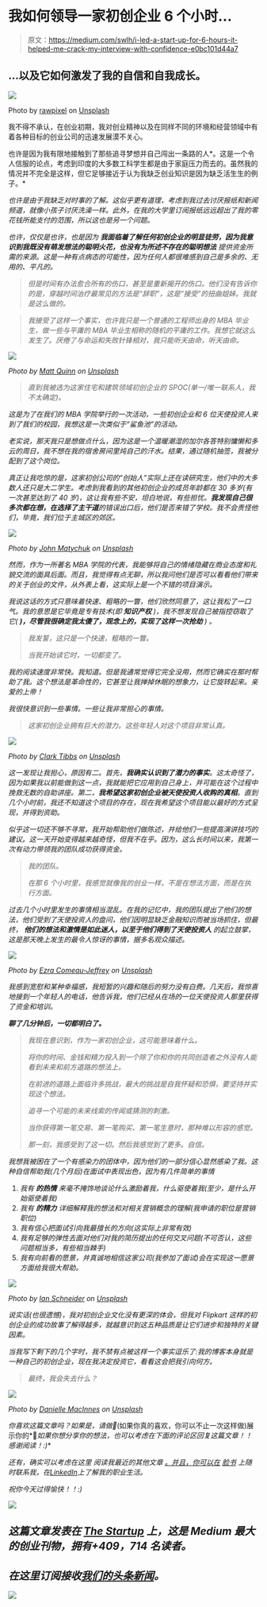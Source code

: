 # 我如何领导一家初创企业 6 个小时…

> 原文：<https://medium.com/swlh/i-led-a-start-up-for-6-hours-it-helped-me-crack-my-interview-with-confidence-e0bc101d44a7>

## …以及它如何激发了我的自信和自我成长。

![](img/8c46db5bb963d09b22916b012e07825f.png)

Photo by [rawpixel](https://unsplash.com/photos/-uQmL3oweyo?utm_source=unsplash&utm_medium=referral&utm_content=creditCopyText) on [Unsplash](https://unsplash.com/search/photos/startup?utm_source=unsplash&utm_medium=referral&utm_content=creditCopyText)

我不得不承认，在创业初期，我对创业精神以及在同样不同的环境和经营领域中有着各种目标的创业公司的迅速发展漠不关心。

也许是因为我有限地接触到了那些追寻梦想并自己闯出一条路的人*。这是一个令人信服的论点，考虑到印度的大多数工科学生都是由于家庭压力而去的。虽然我的情况并不完全是这样，但它足够接近于认为我缺乏创业知识是因为缺乏活生生的例子。*

*也许是由于我缺乏对时事的了解。这似乎更有道理，考虑到我过去讨厌报纸和新闻频道，就像小孩子讨厌洗澡一样。此外，在我的大学里订阅报纸远远超出了我的零花钱所能支付的范围，所以这也是另一个问题。*

*也许，仅仅是也许，也是因为 ***我面临着了解任何初创企业的明显徒劳，因为我意识到我既没有萌发想法的聪明火花，也没有为所述不存在的聪明想法*** 提供资金所需的来源。这是一种有点病态的可能性，因为任何人都很难感到自己是多余的、无用的、平凡的。*

> *但是时间有办法愈合所有的伤口，甚至是重新揭开的伤口。他们没有告诉你的是，穿越时间治疗最常见的方法是“辞职”，这是“接受”的扭曲姐妹。我就是这么做的。*

> *我接受了这样一个事实，也许我只是一个普通的工程师出身的 MBA 毕业生，做一些与平庸的 MBA 毕业生相称的随机的平庸的工作。我想它就这么发生了。厌倦了与命运和失败针锋相对，我只能听天由命，听天由命。*

*![](img/c68fcd6403357f4e52dd64b26463388a.png)*

*Photo by [Matt Quinn](https://unsplash.com/photos/JYLbWPmZSMY?utm_source=unsplash&utm_medium=referral&utm_content=creditCopyText) on [Unsplash](https://unsplash.com/search/photos/looking-over-a-waterfall?utm_source=unsplash&utm_medium=referral&utm_content=creditCopyText)*

> *直到我被选为这家住宅和建筑领域初创企业的 SPOC(单一/唯一联系人，我不太确定)。*

*这是为了在我们的 MBA 学院举行的一次活动，一些初创企业和 6 位天使投资人来到了我们的校园，我想这是一次类似于“鲨鱼池”的活动。*

*老实说，那天我只是想做点什么，因为这是一个温暖潮湿的加尔各答特别慵懒和多云的周日，我不想在我的宿舍房间里炖自己的汗水。结果，通过随机抽签，我被分配到了这个岗位。*

*真正让我吃惊的是，这家初创公司的“创始人”实际上还在读研究生，他们中的大多数人还只是大二学生。考虑到我看到的其他初创企业的成员年龄都在 30 多岁(有一次甚至达到了 40 岁)，这让我有些不安，坦白地说，有些担忧。**我发现自己很多次都在想，在选择了主干道**的错误出口后，他们是否来错了学校。我不会责怪他们，毕竟，我们位于主城区的郊区。*

*![](img/7c311e1c0992631cdf80fbde7bd23ede.png)*

*Photo by [John Matychuk](https://unsplash.com/photos/TrsOAv5sE9U?utm_source=unsplash&utm_medium=referral&utm_content=creditCopyText) on [Unsplash](https://unsplash.com/search/photos/map-highway?utm_source=unsplash&utm_medium=referral&utm_content=creditCopyText)*

*然而，作为一所著名 MBA 学院的代表，我能够将自己的情绪隐藏在商业态度和礼貌交流的面具后面。而且，我觉得有点无聊，所以我问他们是否可以看看他们带来的关于创业的文件，从外表上看，这实际上是一个不错的项目演示。*

*我说这话的方式只意味着快速、粗略的一瞥，他们欣然同意了，这让我松了一口气。*我的意思是它毕竟是专有技术(即* ***知识产权*** *)，我不想发现自己被指控窃取了它(* ***)，尽管我很确定我太傻了，观念上的，实现了这样一次抢劫*** *)* 。*

> *我发誓，这只是一个快速，粗略的一瞥。*
> 
> *当我开始读它时，一切都变了。*

*我的阅读速度非常快。我知道。但是我通常觉得它完全没用，然而它确实在那时帮助了我。这个想法是革命性的，它甚至让我掸掉休眠的想象力，让它旋转起来。亲爱的上帝！*

*我很快意识到一些事情。一些让我非常担心的事情。*

> *这家初创企业拥有巨大的潜力。这些年轻人对这个项目非常认真。*

*![](img/c0500ba4857073b00cfa13fc6f642cab.png)*

*Photo by [Clark Tibbs](https://unsplash.com/photos/oqStl2L5oxI?utm_source=unsplash&utm_medium=referral&utm_content=creditCopyText) on [Unsplash](https://unsplash.com/search/photos/startup?utm_source=unsplash&utm_medium=referral&utm_content=creditCopyText)*

*这一发现让我担心，原因有二。首先，**我确实认识到了潜力的事实**。这太奇怪了，因为如果我以前能做到这一点，我就能把它应用到自己身上，并可能在这个过程中挽救无数的自助讲座。第二，**我希望这家初创企业被天使投资人收购的真相**。直到几个小时前，我还不知道这个项目的存在，现在我希望这个项目能以最好的方式呈现，并得到资助。*

*似乎这一切还不够不寻常，我开始帮助他们做陈述，并给他们一些提高演讲技巧的建议。这一天开始变得越来越奇怪，但我不在乎。因为，这么长时间以来，我第一次有动力带领我的团队成功获得资金。*

> *我的团队。*
> 
> *在那 6 个小时里，我感觉就像我的创业一样，不是在想法方面，而是在执行方面。*

*过去几个小时里发生的事情相当混乱。在我的记忆中，我的团队提出了他们的想法，他们受到了天使投资人的盘问，他们因明显缺乏金融知识而被当场抓住，但最终， ***他们的想法和激情是如此迷人，以至于他们得到了天使投资人*** 的起立鼓掌，这是那天晚上发生的最令人惊讶的事情，据多名观众描述。*

*![](img/f26031aca429669470688b619eb7a37d.png)*

*Photo by [Ezra Comeau-Jeffrey](https://unsplash.com/photos/pPquxoraq_M?utm_source=unsplash&utm_medium=referral&utm_content=creditCopyText) on [Unsplash](https://unsplash.com/search/photos/clapping?utm_source=unsplash&utm_medium=referral&utm_content=creditCopyText)*

*我感到宽慰和某种幸福感，我短暂的兴趣和随后的努力没有白费。几天后，我惊喜地接到一个年轻人的电话，他告诉我，他们已经从在场的一位天使投资人那里获得了资金和培训。*

***聊了几分钟后，一切都明白了。***

> *我现在意识到，作为一家初创企业，这可能意味着什么。*
> 
> *将你的时间、金钱和精力投入到一个除了你和你的共同创造者之外没有人能看到未来和前方道路的想法上。*
> 
> *在前进的道路上面临许多挑战，最大的挑战是自我怀疑和恐惧，要坚持并实现这个想法。*
> 
> *追寻一个可能的未来线索的传闻或猜测的刺激。*
> 
> *当你获得第一笔交易、第一笔购买、第一笔生意时，那种难以形容的感觉。*
> 
> *那一刻，我感受到了这一切。然后我感觉到了更多。自信。*

*我想我被困在了一个有感染力的团体中，因为他们的一部分信心显然感染了我。这种自信帮助我(几个月后)在面试中表现出色，因为有几件简单的事情*

1.  *我有 ***的热情*** 来毫不掩饰地谈论什么激励着我，什么驱使着我(至少，是什么开始驱使着我)*
2.  *我有 ***的精力*** 详细解释我的想法和对相关营销概念的理解(我申请的职位是营销职位)*
3.  *我有信心把面试引向我最擅长的方向(这实际上非常有效)*
4.  *我有足够的弹性去面对他们对我的简历提出的任何交叉问题(不可否认，这些问题相当多，有些相当棘手)*
5.  *我有向前看的愿景，并真诚地相信这家公司(我参加了面试)会在实现这一愿景方面给我很大帮助。*

*![](img/4a3b508ab8745240326cc78f9aa43b62.png)*

*Photo by [Ian Schneider](https://unsplash.com/photos/TamMbr4okv4?utm_source=unsplash&utm_medium=referral&utm_content=creditCopyText) on [Unsplash](https://unsplash.com/search/photos/determination?utm_source=unsplash&utm_medium=referral&utm_content=creditCopyText)*

*说实话(也很遗憾)，我对初创企业文化没有更深的体会，但我对 Flipkart 这样的初创企业的成功故事了解得越多，就越意识到这五种品质是让它们进步和独特的关键因素。*

*当我写下剩下的几个字时，我不禁有点被这样一个事实逗乐了:我的博客本身就是一种自己的初创企业，现在我决定投资它，看看这会把我引向何方。*

> *最终，我会失去什么？*

*![](img/9d87880a3183a4bf42af66c05df5592a.png)*

*Photo by [Danielle MacInnes](https://unsplash.com/photos/IuLgi9PWETU?utm_source=unsplash&utm_medium=referral&utm_content=creditCopyText) on [Unsplash](https://unsplash.com/search/photos/startup?utm_source=unsplash&utm_medium=referral&utm_content=creditCopyText)*

*你喜欢这篇文章吗？如果是，请做👏*(如果你真的喜欢，你可以不止一次这样做)展示你的*💓*如果你想分享你的想法，也可以考虑在下面的评论区回复这篇文章！！感谢阅读！:)**

**还有，确实可以考虑在这里* *阅读我最近的其他文章* [*。并且，你可以在*](/@tarotblogger25_33385) [*脸书*](https://www.facebook.com/redsonmr.k25) *上随时联系我，在*[*LinkedIn*](https://www.linkedin.com/in/kaushik-anand-713ba395/)*上了解我的职业生活。**

*祝你今天过得愉快！！:)*

*[![](img/308a8d84fb9b2fab43d66c117fcc4bb4.png)](https://medium.com/swlh)*

## *这篇文章发表在 [The Startup](https://medium.com/swlh) 上，这是 Medium 最大的创业刊物，拥有+409，714 名读者。*

## *在这里订阅接收[我们的头条新闻](http://growthsupply.com/the-startup-newsletter/)。*

*[![](img/b0164736ea17a63403e660de5dedf91a.png)](https://medium.com/swlh)*